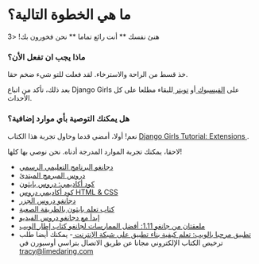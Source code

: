 # ما هي الخطوة التالية؟

هنئ نفسك ** أنت رائع تماما ** نحن فخورون بك! <3

### ماذا يجب ان تفعل الأن؟

خذ قسط من الراحة والاسترخاء. لقد فعلت للتو شيء ضخم حقا.

بعد ذلك، تأكد من اتباع Django Girls على [ الفيسبوك ](http://facebook.com/djangogirls) أو [ تويتر ](https://twitter.com/djangogirls) للبقاء مطلعا على كل الأحداث.

### هل يمكنك التوصية بأي موارد إضافية؟

نعم! أولا، أمضي قدما وحاول تجربة هذا الكتاب [ Django Girls Tutorial: Extensions ](https://tutorial-extensions.djangogirls.org/).

لاحقا، يمكنك تجربة الموارد المدرجة أدناه. نحن نوصي بها كلها!

- [دجانغو البرنامج التعليمي الرسمي](https://docs.djangoproject.com/en/2.0/intro/tutorial01/)
- [دروس المبرمج المبتدئ](http://newcoder.io/tutorials/)
- [كود أكاديمي: دروس بايثون](https://www.codecademy.com/en/tracks/python)
- [كود أكاديمي دروس HTML & CSS](https://www.codecademy.com/tracks/web)
- [دجانغو دروس الجزر](https://github.com/ggcarrots/django-carrots)
- [كتاب تعلم بايثون بالطريقة الصعبة](http://learnpythonthehardway.org/book/)
- [إبدأ مع دجانغو دروس الفيديو](http://www.gettingstartedwithdjango.com/)
- [ملعقتان من جانغو 1.11: أفضل الممارسات لجانغو كتاب إطار الويب](https://www.twoscoopspress.com/products/two-scoops-of-django-1-11)
- [ تطبيق مرحبا بالويب: تعلم كيفية بناء تطبيق على شبكة الإنترنت ](https://hellowebapp.com/) - يمكنك أيضا طلب ترخيص الكتاب الإلكتروني مجانا عن طريق الاتصال بتراسي أوسبورن في <tracy@limedaring.com>